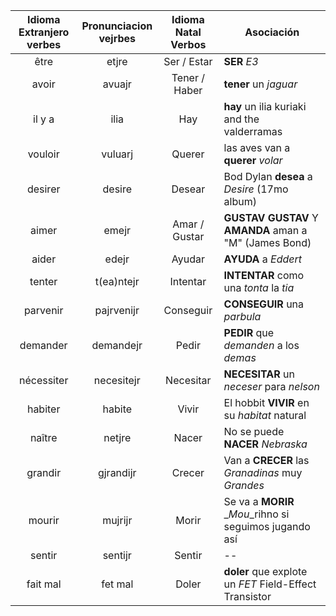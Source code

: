 | Idioma Extranjero <br /> verbes | Pronunciacion <br /> vejrbes | Idioma Natal <br /> Verbos | Asociación |
|:-----------------:|:-------------:|:------------:|------------|
| être              | etjre         | Ser / Estar  | __SER__ _*E3*_ |
| avoir             | avuajr        | Tener / Haber | __tener__ un _*jaguar*_          |
| il y a            | ilia          | Hay          | __hay__ un ilia kuriaki and the valderramas |
| vouloir           | vuluarj       | Querer       | las aves van a __querer__ _*volar*_ |
| desirer           | desire        | Desear       | Bod Dylan __desea__ a _*Desire*_ (17mo album)|
| aimer             | emejr         | Amar / Gustar | __GUSTAV GUSTAV__ Y __AMANDA__ aman a "M" (James Bond) |
| aider             | edejr         | Ayudar       | __AYUDA__ a _*Eddert*_ |
| tenter            | t(ea)ntejr    | Intentar     | __INTENTAR__ como una _*tonta*_ la _*tia*_ |
| parvenir          | pajrvenijr    | Conseguir    | __CONSEGUIR__ una _*parbula*_ |
| demander          | demandejr     | Pedir        | __PEDIR__ que _*demanden*_ a los _*demas*_ |
| nécessiter        | necesitejr    | Necesitar    | __NECESITAR__ un _*neceser*_ para _*nelson*_ |
| habiter           | habite        | Vivir        | El hobbit __VIVIR__ en su _*habitat*_ natural |
| naître            | netjre        | Nacer        | No se puede __NACER__  _*Nebraska*_  |
| grandir           | gjrandijr     | Crecer       | Van a __CRECER__ las _*Granadinas*_ muy _*Grandes*_ |
| mourir            | mujrijr       | Morir        | Se va a __MORIR__ _*Mou*_rihno si seguimos jugando así |
| sentir            | sentijr       | Sentir       | -- |
| fait mal          | fet mal       | Doler        | __doler__ que explote un _*FET*_ Field-Effect Transistor |
		
		

